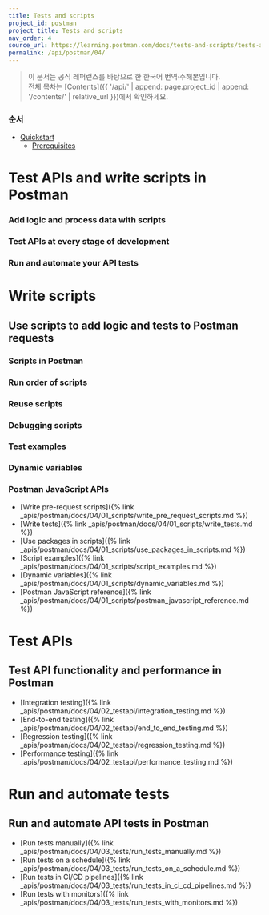 ```yaml
---
title: Tests and scripts
project_id: postman
project_title: Tests and scripts
nav_order: 4
source_url: https://learning.postman.com/docs/tests-and-scripts/tests-and-scripts/
permalink: /api/postman/04/
---
```


> 이 문서는 공식 레퍼런스를 바탕으로 한 한국어 번역·주해본입니다.  
> 전체 목차는 [Contents]({{ '/api/' | append: page.project_id | append: '/contents/' | relative_url }})에서 확인하세요.


### 순서

- [Quickstart](#quickstart)
  - [Prerequisites](#prerequisites)


# Test APIs and write scripts in Postman

### Add logic and process data with scripts
### Test APIs at every stage of development
### Run and automate your API tests

# Write scripts

## Use scripts to add logic and tests to Postman requests

### Scripts in Postman
### Run order of scripts
### Reuse scripts
### Debugging scripts
### Test examples
### Dynamic variables
### Postman JavaScript APIs

- [Write pre-request scripts]({% link _apis/postman/docs/04/01_scripts/write_pre_request_scripts.md %})
- [Write tests]({% link _apis/postman/docs/04/01_scripts/write_tests.md %})
- [Use packages in scripts]({% link _apis/postman/docs/04/01_scripts/use_packages_in_scripts.md %})
- [Script examples]({% link _apis/postman/docs/04/01_scripts/script_examples.md %})
- [Dynamic variables]({% link _apis/postman/docs/04/01_scripts/dynamic_variables.md %})
- [Postman JavaScript reference]({% link _apis/postman/docs/04/01_scripts/postman_javascript_reference.md %})


# Test APIs

## Test API functionality and performance in Postman

- [Integration testing]({% link _apis/postman/docs/04/02_testapi/integration_testing.md %})
- [End-to-end testing]({% link _apis/postman/docs/04/02_testapi/end_to_end_testing.md %})
- [Regression testing]({% link _apis/postman/docs/04/02_testapi/regression_testing.md %})
- [Performance testing]({% link _apis/postman/docs/04/02_testapi/performance_testing.md %})


# Run and automate tests

## Run and automate API tests in Postman

- [Run tests manually]({% link _apis/postman/docs/04/03_tests/run_tests_manually.md %})
- [Run tests on a schedule]({% link _apis/postman/docs/04/03_tests/run_tests_on_a_schedule.md %})
- [Run tests in CI/CD pipelines]({% link _apis/postman/docs/04/03_tests/run_tests_in_ci_cd_pipelines.md %})
- [Run tests with monitors]({% link _apis/postman/docs/04/03_tests/run_tests_with_monitors.md %})
